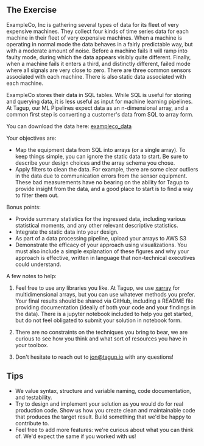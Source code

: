 
## The Exercise

ExampleCo, Inc is gathering several types of data for its fleet of very expensive machines. They collect four kinds of time series data for each machine in their fleet of very expensive machines. When a machine is operating in normal mode the data behaves in a fairly predictable way, but with a moderate amount of noise. Before a machine fails it will ramp into faulty mode, during which the data appears visibly quite different. Finally, when a machine fails it enters a third, and distinctly different, failed mode where all signals are very close to zero. There are three common sensors associated with each machine. There is also static data associated with each machine.

ExampleCo stores their data in SQL tables. While SQL is useful for storing and querying data, it is less useful as input for machine learning pipelines. At Tagup, our ML Pipelines expect data as an n-dimensional array, and a common first step is converting a customer's data from SQL to array form.

You can download the data here: [exampleco_data](https://drive.google.com/file/d/1GejVDBoFFVNprqMeTGnXu8hrYLj4aS4q/view?usp=sharing)

Your objectives are:

- Map the equipment data from SQL into arrays (or a single array). To keep things simple, you can ignore the static data to start. Be sure to describe your design choices and the array schema you chose.
- Apply filters to clean the data. For example, there are some clear outliers in the data due to communication errors from the sensor equipment. These bad measurements have no bearing on the ability for Tagup to provide insight from the data, and a good place to start is to find a way to filter them out.

Bonus points:
- Provide summary statistics for the ingressed data, including various statistical moments, and any other relevant descriptive statistics.
- Integrate the static data into your design.  
- As part of a data processing pipeline, upload your arrays to AWS S3
- Demonstrate the efficacy of your approach using visualizations. You must also include a simple explanation of these figures and why your approach is effective, written in language that non-technical executives could understand.
    
A few notes to help:
1. Feel free to use any libraries you like. At Tagup, we use [xarray](http://xarray.pydata.org/en/stable/) for multidimensional arrays, but you can use whatever methods you prefer. Your final results should be shared via GitHub, including a README file providing documentation (ideally of both your code and your findings in the data). There is a jupyter notebook included to help you get started, but do not feel obligated to submit your solution in notebook form.
    
2. There are no constraints on the techniques you bring to bear, we are curious to see how you think and what sort of resources you have in your toolbox.
    
3. Don't hesitate to reach out to jon@tagup.io with any questions!
    

## Tips
- We value syntax, structure and variable naming, code documentation, and testability.
- Try to design and implement your solution as you would do for real production code. Show us how you create clean and maintainable code that produces the target result. Build something that we'd be happy to contribute to.
- Feel free to add more features: we're curious about what you can think of. We'd expect the same if you worked with us!
